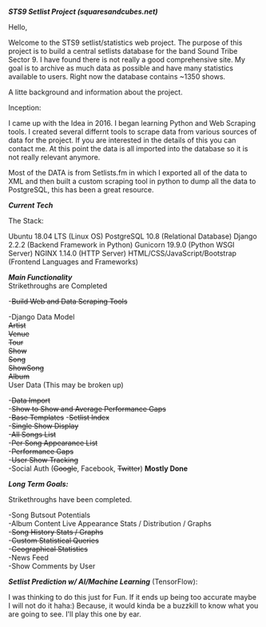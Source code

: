 ***STS9 Setlist Project (squaresandcubes.net)***

Hello,

Welcome to the STS9 setlist/statistics web project. The purpose of this project is to build a central setlists database for the band Sound Tribe Sector 9. I have found there is not really a good comprehensive site. My goal is to archive as much data as possible and have many statistics available to users. Right now the database contains ~1350 shows.

A litte background and information about the project.

Inception:

I came up with the Idea in 2016. I began learning Python and Web Scraping tools. I created several differnt tools to scrape data from various sources of data for the project. If you are interested in the details of this you can contact me. At this point the data is all imported into the database so it is not really relevant anymore.

Most of the DATA is from Setlists.fm in which I exported all of the data to XML and then built a custom scraping tool in python to dump all the data to PostgreSQL, this has been a great resource.

***Current Tech***

The Stack:

Ubuntu 18.04 LTS (Linux OS) 
PostgreSQL 10.8 (Relational Database) 
Django 2.2.2 (Backend Framework in Python) 
Gunicorn 19.9.0 (Python WSGI Server) 
NGINX 1.14.0 (HTTP Server) 
HTML/CSS/JavaScript/Bootstrap (Frontend Languages and Frameworks)

***Main Functionality***  
Strikethroughs are Completed

-~~Build Web and Data Scraping Tools~~

-Django Data Model  
~~Artist~~  
~~Venue~~  
~~Tour~~  
~~Show~~  
~~Song~~  
~~ShowSong~~  
~~Album~~  
User Data (This may be broken up)

-~~Data Import~~  
-~~Show to Show and Average Performance Gaps~~  
-~~Base Templates~~
-~~Setlist Index~~  
-~~Single Show Display~~  
-~~All Songs List~~  
-~~Per Song Appearance List~~  
-~~Performance Gaps~~  
-~~User Show Tracking~~    
-Social Auth (~~Google~~, Facebook, ~~Twitter~~)  **Mostly Done**


***Long Term Goals:***

Strikethroughs have been completed.

-Song Butsout Potentials  
-Album Content Live Appearance Stats / Distribution / Graphs  
-~~Song History Stats / Graphs~~  
-~~Custom Statistical Queries~~  
-~~Geographical Statistics~~  
-News Feed  
-Show Comments by User  

***Setlist Prediction w/ AI/Machine Learning*** (TensorFlow): 

I was thinking to do this just for Fun. If it ends up being too accurate maybe I will not do it haha:) Because, it would kinda be a buzzkill to know what you are going to see. I'll play this one by ear.

